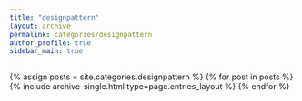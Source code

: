 ```yaml
---
title: "designpattern"
layout: archive
permalink: categories/designpattern
author_profile: true
sidebar_main: true
---
```



{% assign posts = site.categories.designpattern %}
{% for post in posts %} {% include archive-single.html type=page.entries_layout %} {% endfor %}